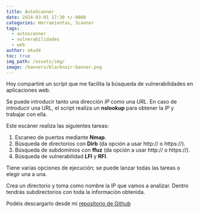 ```yaml
---
title: AutoScanner
date: 2024-03-01 17:30 +/-0000
categories: Herramientas, Scanner
tags:
  - autoscanner
  - vulnerabilidades
  - web
author: okud4
toc: true
img_path: /assets/img/
image: /banners/blacknoir-banner.png
---
```


Hoy compartiré un script que me facilita la búsqueda de vulnerabilidades en aplicaciones web.

Se puede introducir tanto una dirección _IP_ como una _URL_. En caso de introducir una URL, el script realiza un **nslookup** para obtener la _IP_ y trabajar con ella.

Este escáner realiza las siguientes tareas:

1. Escaneo de puertos mediante **Nmap**.
2. Búsqueda de directorios con **Dirb** (da opción a usar http:// o https://).
3. Búsqueda de subdominios con **ffuz** (da opción a usar http:// o https://).
4. Búsqueda de vulnerabilidad **LFI** y **RFI**.

Tiene varias opciones de ejecución; se puede lanzar todas las tareas o elegir una a una.

Crea un directorio y toma como nombre la IP que vamos a analizar. Dentro tendrás subdirectorios con toda la información obtenida.

Podéis descargarlo desde mi [repositorio de Github](https://github.com/CM-CA/Okud4-Scan)
